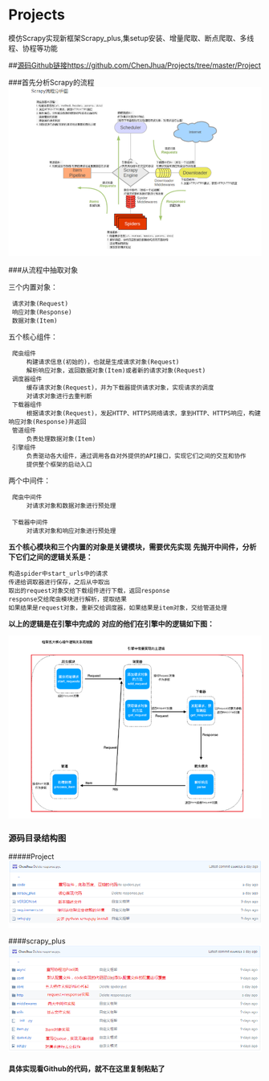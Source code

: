 # Projects
模仿Scrapy实现新框架Scrapy_plus,集setup安装、增量爬取、断点爬取、多线程、协程等功能


##[源码Github链接https://github.com/ChenJhua/Projects/tree/master/Project](https://github.com/ChenJhua/Projects/tree/master/Project)

###首先分析Scrapy的流程
![scrapy流程图](https://github.com/ChenJhua/GitHubImage/blob/master/GitHubImage/%E5%BE%AE%E4%BF%A1%E6%88%AA%E5%9B%BE_20180701202457.png)

###从流程中抽取对象

 三个内置对象：

```
 请求对象(Request)
 响应对象(Response)
 数据对象(Item)
```

  五个核心组件：

```
 爬虫组件
     构建请求信息(初始的)，也就是生成请求对象(Request)
     解析响应对象，返回数据对象(Item)或者新的请求对象(Request)
 调度器组件
     缓存请求对象(Request)，并为下载器提供请求对象，实现请求的调度
     对请求对象进行去重判断
 下载器组件
     根据请求对象(Request)，发起HTTP、HTTPS网络请求，拿到HTTP、HTTPS响应，构建响应对象(Response)并返回
 管道组件
     负责处理数据对象(Item)
 引擎组件
     负责驱动各大组件，通过调用各自对外提供的API接口，实现它们之间的交互和协作
     提供整个框架的启动入口
```

  两个中间件：

```
 爬虫中间件
     对请求对象和数据对象进行预处理

 下载器中间件
     对请求对象和响应对象进行预处理
```

**五个核心模块和三个内置的对象是关键模块，需要优先实现**
**先抛开中间件，分析下它们之间的逻辑关系是：**
```
构造spider中start_urls中的请求
传递给调取器进行保存，之后从中取出
取出的request对象交给下载组件进行下载，返回response
response交给爬虫模块进行解析，提取结果
如果结果是request对象，重新交给调度器，如果结果是item对象，交给管道处理
```
**以上的逻辑是在引擎中完成的**
**对应的他们在引擎中的逻辑如下图：**

![这里写图片描述](https://github.com/ChenJhua/GitHubImage/blob/master/GitHubImage/snipaste_20180701_203405.png)

### 源码目录结构图
#####Project
![这里写图片描述](https://github.com/ChenJhua/GitHubImage/blob/master/GitHubImage/snipaste_20180701_204129.png)

####scrapy_plus
![这里写图片描述](https://github.com/ChenJhua/GitHubImage/blob/master/GitHubImage/snipaste_20180701_205034.png)

#### 具体实现看Github的代码，就不在这里复制粘贴了
